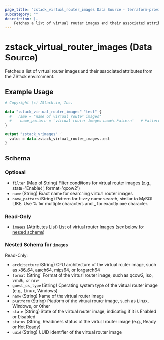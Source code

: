 ```yaml
---
page_title: "zstack_virtual_router_images Data Source - terraform-provider-zstack"
subcategory: ""
description: |-
    Fetches a list of virtual router images and their associated attributes from the ZStack environment.
---
```


# zstack_virtual_router_images (Data Source)

Fetches a list of virtual router images and their associated attributes from the ZStack environment.

## Example Usage

```terraform
# Copyright (c) ZStack.io, Inc.

data "zstack_virtual_router_images" "test" {
  #   name = "name of virtual router images"
  #    name_pattern = "virtual router images name% Pattern"   # Pattern for fuzzy name search, similar to MySQL LIKE. Use % for multiple characters and _ for exactly one character.
}

output "zstack_vrimages" {
  value = data.zstack_virtual_router_images.test
}
```

<!-- schema generated by tfplugindocs -->
## Schema

### Optional

- `filter` (Map of String) Filter conditions for virtual router images (e.g., state='Enabled', format='qcow2')
- `name` (String) Exact name for searching virtual router images
- `name_pattern` (String) Pattern for fuzzy name search, similar to MySQL LIKE. Use % for multiple characters and _ for exactly one character.

### Read-Only

- `images` (Attributes List) List of virtual router Images (see [below for nested schema](#nestedatt--images))

<a id="nestedatt--images"></a>
### Nested Schema for `images`

Read-Only:

- `architecture` (String) CPU architecture of the virtual router image, such as x86_64, aarch64, mips64, or longarch64
- `format` (String) Format of the virtual router image, such as qcow2, iso, vmdk, or raw
- `guest_os_type` (String) Operating system type of the virtual router image (e.g., Linux, Windows)
- `name` (String) Name of the virtual router image
- `platform` (String) Platform of the virtual router image, such as Linux, Windows, or Other
- `state` (String) State of the virtual router image, indicating if it is Enabled or Disabled
- `status` (String) Readiness status of the virtual router image (e.g., Ready or Not Ready)
- `uuid` (String) UUID identifier of the virtual router image



